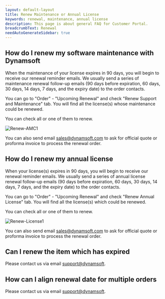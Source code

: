 ```yaml
---
layout: default-layout
title: Renew Maintenance or Annual License
keywords: renewal, maintenance, annual license
description: This page is about general FAQ for Customer Portal.
breadcrumbText: Renewal
needAutoGenerateSidebar: true
---
```


## How do I renew my software maintenance with Dynamsoft

When the maintenance of your license expires in 90 days, you will begin to receive our renewal reminder emails. We usually send a series of maintenance renewal follow-up emails (90 days before expiration, 60 days, 30 days, 14 days, 7 days, and the expiry date) to the order contacts. 

You can go to "Order" - "Upcoming Renewal" and check "Renew Support and Maintenance" tab. You will find all the license(s) whose maintenance could be renewed.

You can check all or one of them to renew.

![Renew-AMC1]({{site.assets}}img/Renew-AMC-1.png)

You can also send email <sales@dynamsoft.com> to ask for official quote or proforma invoice to process the renewal order. 

## How do I renew my annual license

When your license(s) expires in 90 days, you will begin to receive our renewal reminder emails. We usually send a series of annual license renewal follow-up emails (90 days before expiration, 60 days, 30 days, 14 days, 7 days, and the expiry date) to the order contacts. 

You can go to "Order" - "Upcoming Renewal" and check "Renew Annual License" tab. You will find all the license(s) which could be renewed.

You can check all or one of them to renew.

![Renew-License1]({{site.assets}}img/Renew-License-1.png)

You can also send email <sales@dynamsoft.com> to ask for official quote or proforma invoice to process the renewal order.

## Can I renew the item which has expired

Please contact us via email <support@dynamsoft>.

## How can I align renewal date for multiple orders

Please contact us via email <support@dynamsoft>.

